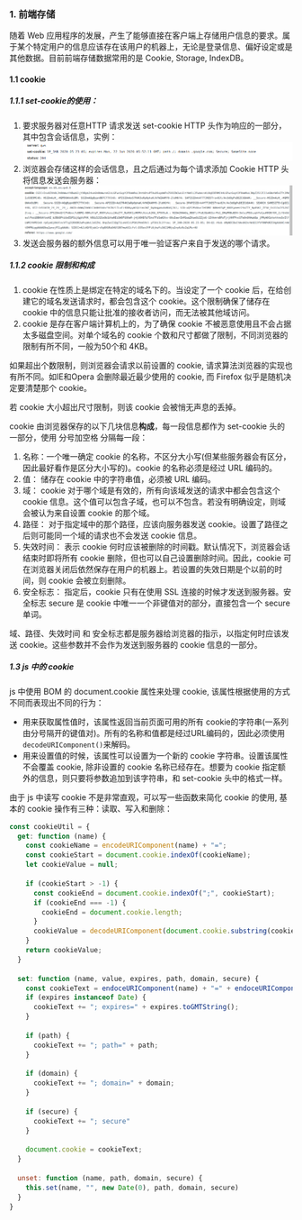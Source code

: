 ### 1. 前端存储
随着 Web 应用程序的发展，产生了能够直接在客户端上存储用户信息的要求。属于某个特定用户的信息应该存在该用户的机器上，无论是登录信息、偏好设定或是其他数据。目前前端存储数据常用的是 Cookie, Storage, IndexDB。

#### 1.1 cookie

##### 1.1.1 set-cookie的使用：
1. 要求服务器对任意HTTP 请求发送 set-cookie HTTP 头作为响应的一部分，其中包含会话信息，实例：
   ![set-cookie-eg](/image/../Image/set-cookie-eg.png)
2. 浏览器会存储这样的会话信息，且之后通过为每个请求添加 Cookie HTTP 头将信息发送会服务器：
   ![cookie-header-eg](/Image/cookie-header-eg.png)
3. 发送会服务器的额外信息可以用于唯一验证客户来自于发送的哪个请求。

##### 1.1.2 cookie 限制和构成
1. cookie 在性质上是绑定在特定的域名下的。当设定了一个 cookie 后，在给创建它的域名发送请求时，都会包含这个 cookie。这个限制确保了储存在 cookie 中的信息只能让批准的接收者访问，而无法被其他域访问。
2. cookie 是存在客户端计算机上的，为了确保 cookie 不被恶意使用且不会占据太多磁盘空间。对单个域名的 cookie 个数和尺寸都做了限制，不同浏览器的限制有所不同，一般为50个和 4KB。

如果超出个数限制，则浏览器会请求以前设置的 cookie, 请求算法浏览器的实现也有所不同。如IE和Opera 会删除最近最少使用的 cookie, 而 Firefox 似乎是随机决定要清楚那个 cookie。

若 cookie 大小超出尺寸限制，则该 cookie 会被悄无声息的丢掉。

cookie 由浏览器保存的以下几块信息**构成**，每一段信息都作为 set-cookie 头的一部分，使用 分号加空格 分隔每一段：
1. 名称：一个唯一确定 cookie 的名称，不区分大小写(但某些服务器会有区分，因此最好看作是区分大小写的)。cookie 的名称必须是经过 URL 编码的。
2. 值： 储存在 cookie 中的字符串值，必须被 URL 编码。
3. 域： cookie 对于哪个域是有效的，所有向该域发送的请求中都会包含这个 cookie 信息。这个值可以包含子域，也可以不包含。若没有明确设定，则域会被认为来自设置 cookie 的那个域。
4. 路径： 对于指定域中的那个路径，应该向服务器发送 cookie。设置了路径之后则可能同一个域的请求也不会发送 cookie 信息。
5. 失效时间： 表示 cookie 何时应该被删除的时间戳。默认情况下，浏览器会话结束时即将所有 cookie 删除，但也可以自己设置删除时间。因此，cookie 可在浏览器关闭后依然保存在用户的机器上。若设置的失效日期是个以前的时间，则 cookie 会被立刻删除。
6. 安全标志： 指定后，cookie 只有在使用 SSL 连接的时候才发送到服务器。安全标志 secure 是 cookie 中唯一一个非键值对的部分，直接包含一个 secure 单词。

域、路径、失效时间 和 安全标志都是服务器给浏览器的指示，以指定何时应该发送 cookie。这些参数并不会作为发送到服务器的 cookie 信息的一部分。

##### 1.3 js 中的 cookie
js 中使用 BOM 的 document.cookie 属性来处理 cookie, 该属性根据使用的方式不同而表现出不同的行为：
- 用来获取属性值时，该属性返回当前页面可用的所有 cookie的字符串(一系列由分号隔开的键值对)。所有的名称和值都是经过URL编码的，因此必须使用 `decodeURIComponent()`来解码。
- 用来设置值的时候，该属性可以设置为一个新的 cookie 字符串。设置该属性不会覆盖 cookie, 除非设置的 cookie 名称已经存在。想要为 cookie 指定额外的信息，则只要将参数追加到该字符串，和 set-cookie 头中的格式一样。

由于 js 中读写 cookie 不是非常直观，可以写一些函数来简化 cookie 的使用, 基本的 cookie 操作有三种：读取、写入和删除：
```js
const cookieUtil = {
  get: function (name) {
    const cookieName = encodeURIComponent(name) + "=";
    const cookieStart = document.cookie.indexOf(cookieName);
    let cookieValue = null;

    if (cookieStart > -1) {
      const cookieEnd = document.cookie.indexOf(";", cookieStart);
      if (cookieEnd === -1) {
        cookieEnd = document.cookie.length;
      }
      cookieValue = decodeURIComponent(document.cookie.substring(cookieStart+ cookieName.length, cookieEnd));
    }
    return cookieValue;
  }

  set: function (name, value, expires, path, domain, secure) {
    const cookieText = endoceURIComponent(name) + "=" + endoceURIComponent(value);
    if (expires instanceof Date) {
      cookieText += "; expires=" + expires.toGMTString();
    }

    if (path) {
      cookieText += "; path=" + path;
    }

    if (domain) {
      cookieText += "; domain=" + domain;
    }

    if (secure) {
      cookieText += "; secure"
    }

    document.cookie = cookieText;
  }

  unset: function (name, path, domain, secure) {
    this.set(name, "", new Date(0), path, domain, secure)
  }
}
```



